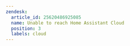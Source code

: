 ```yaml
---
zendesk:
  article_id: 25620486925085
  name: Unable to reach Home Assistant Cloud
  position: 3
  labels: cloud
---
```

